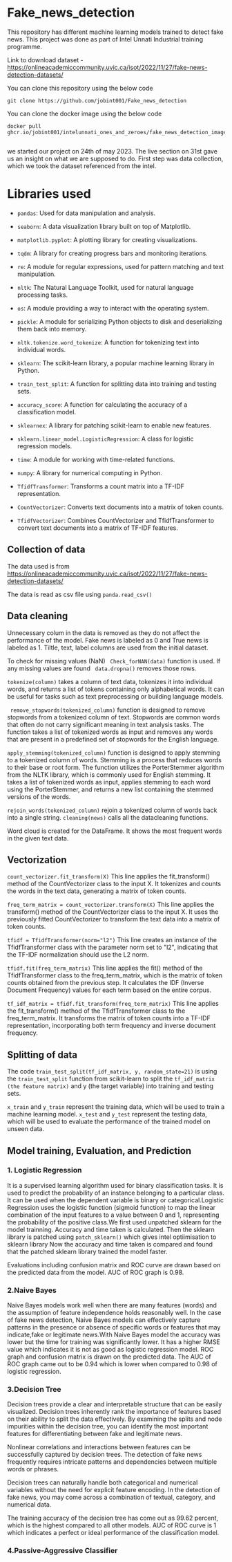 # Fake_news_detection
This repository has different machine learning models trained to detect fake news. This project was done as part of Intel Unnati Industrial training programme.

Link to download dataset - https://onlineacademiccommunity.uvic.ca/isot/2022/11/27/fake-news-detection-datasets/


You can clone this repository using the below code

```
git clone https://github.com/jobint001/Fake_news_detection

```

You can clone the docker image using the below code

```
docker pull ghcr.io/jobint001/intelunnati_ones_and_zeroes/fake_news_detection_image:latest


```
we started our project on 24th of may 2023. The live section on 31st gave us an insight on what we are supposed to do. First step was data collection, which we took the dataset referenced from the intel.

# Libraries used

* ``pandas``: Used for data manipulation and analysis.

* ``seaborn``: A data visualization library built on top of Matplotlib.
* ``matplotlib.pyplot``: A plotting library for creating visualizations.
* ``tqdm``: A library for creating progress bars and monitoring iterations.
* ``re``: A module for regular expressions, used for pattern matching and text manipulation.
* ``nltk``: The Natural Language Toolkit, used for natural language processing tasks.
* ``os``: A module providing a way to interact with the operating system.
* ``pickle``: A module for serializing Python objects to disk and deserializing them back into memory.
* ``nltk.tokenize.word_tokenize``: A function for tokenizing text into individual words.
* ``sklearn``: The scikit-learn library, a popular machine learning library in Python.
* ``train_test_split``: A function for splitting data into training and testing sets.
* ``accuracy_score``: A function for calculating the accuracy of a classification model.
* ``sklearnex``: A library for patching scikit-learn to enable new features.
* ``sklearn.linear_model.LogisticRegression``: A class for logistic regression models.
* ``time``: A module for working with time-related functions.
* ``numpy``: A library for numerical computing in Python.
* ``TfidfTransformer``: Transforms a count matrix into a TF-IDF representation.
* ``CountVectorizer``: Converts text documents into a matrix of token counts.
* ``TfidfVectorizer``: Combines CountVectorizer and TfidfTransformer to convert text documents into a matrix of TF-IDF features.


## Collection of data

The data used is from  https://onlineacademiccommunity.uvic.ca/isot/2022/11/27/fake-news-detection-datasets/

The data is read as csv file using `` panda.read_csv() ``

## Data cleaning 

Unnecessary colum in the data is removed as they do not affect the performance of the model. Fake news is labeled as 0 and True news is labeled as 1. Tiltle, text, label columns are used from the initial dataset.

To check for missing values (NaN) ``  Check_forNAN(data) `` function is used. If any missing values are found `` data.dropna()`` removes those rows.

``tokenize(column)``  takes a column of text data, tokenizes it into individual words, and returns a list of tokens containing only alphabetical words. It can be useful for tasks such as text preprocessing or building language models.

`` remove_stopwords(tokenized_column)``  function is designed to remove stopwords from a tokenized column of text. Stopwords are common words that often do not carry significant meaning in text analysis tasks. The function takes a list of tokenized words as input and removes any words that are present in a predefined set of stopwords for the English language.

``apply_stemming(tokenized_column)`` function is designed to apply stemming to a tokenized column of words. Stemming is a process that reduces words to their base or root form. The function utilizes the PorterStemmer algorithm from the NLTK library, which is commonly used for English stemming. It takes a list of tokenized words as input, applies stemming to each word using the PorterStemmer, and returns a new list containing the stemmed versions of the words.

``rejoin_words(tokenized_column)`` rejoin a tokenized column of words back into a single string. 
``cleaning(news)`` calls all the datacleaning functions.

Word cloud is created for the DataFrame. It shows the most frequent words in the given text data.

## Vectorization

``count_vectorizer.fit_transform(X)`` This line applies the fit_transform() method of the CountVectorizer class to the input X. It tokenizes and counts the words in the text data, generating a matrix of token counts.

``freq_term_matrix = count_vectorizer.transform(X)`` This line applies the transform() method of the CountVectorizer class to the input X. It uses the previously fitted CountVectorizer to transform the text data into a matrix of token counts.

``tfidf = TfidfTransformer(norm="l2")`` This line creates an instance of the TfidfTransformer class with the parameter norm set to "l2", indicating that the TF-IDF normalization should use the L2 norm.

``tfidf.fit(freq_term_matrix)`` This line applies the fit() method of the TfidfTransformer class to the freq_term_matrix, which is the matrix of token counts obtained from the previous step. It calculates the IDF (Inverse Document Frequency) values for each term based on the entire corpus.

``tf_idf_matrix = tfidf.fit_transform(freq_term_matrix)`` This line applies the fit_transform() method of the TfidfTransformer class to the freq_term_matrix. It transforms the matrix of token counts into a TF-IDF representation, incorporating both term frequency and inverse document frequency.

## Splitting of data
The code ``train_test_split(tf_idf_matrix, y, random_state=21)`` is using the ``train_test_split`` function from scikit-learn to split the ``tf_idf_matrix (the feature matrix)`` and y (the target variable) into training and testing sets.

``x_train`` and ``y_train`` represent the training data, which will be used to train a machine learning model.
``x_test`` and ``y_test`` represent the testing data, which will be used to evaluate the performance of the trained model on unseen data.
## Model training, Evaluation, and Prediction
  ### 1. Logistic Regression
  It is a supervised learning algorithm used for binary classification tasks. It is used to predict the probability of an instance belonging to a particular class.
  It can be used when the dependent variable is binary or categorical.Logistic Regression uses the logistic function (sigmoid function) to map the linear 
  combination of the input features to a value between 0 and 1, representing the probability of the positive class.We first used unpatched sklearn for the model      trainning. Accuracy and time taken is calculated. Then the sklearn library is patched using ``patch_sklearn()`` which gives intel optiimisation to sklearn library
  Now the accuracy and time taken is compared and found that the patched sklearn library trained the model faster.

  Evaluations including confusion matrix and ROC curve are drawn based on the predicted data from the model. AUC of ROC graph is 0.98.

  ### 2.Naive Bayes

  Naive Bayes models work well when there are many features (words) and the assumption of feature independence holds reasonably well.
  In the case of fake news detection, Naive Bayes models can effectively capture patterns in the presence or absence of specific words or features that may 
  indicate,fake or legitimate news.With Naive Bayes model the accuracy was lower but the time for training was significantly lower. It has a higher RMSE value      which indicates it is not as good as logistic regression model. ROC graph and confusion matrix is drawn on the predicted data. The AUC of ROC graph came out to   be 0.94 which is lower when compared to 0.98 of logistic regression. 

  ### 3.Decision Tree

  Decision trees provide a clear and interpretable structure that can be easily visualized. Decision trees inherently rank the importance of features based on their ability to split the data effectively. By examining the splits and node impurities within the decision tree, you can identify the most important features for differentiating between fake and legitimate news. 

  Nonlinear correlations and interactions between features can be successfully captured by decision trees. The detection of fake news frequently requires intricate patterns and dependencies between multiple words or phrases. 

  Decision trees can naturally handle both categorical and numerical variables without the need for explicit feature encoding. In the detection of fake news, you may come across a combination of textual, category, and numerical data.
  
  The training accuracy of the decision tree has come out as 99.62 percent, which is the highest compared to all other models. AUC of ROC curve is 1 which indicates a perfect or ideal performance of the classification model. 

### 4.Passive-Aggressive Classifier
